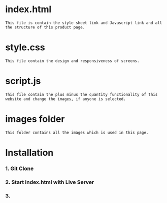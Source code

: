 # index.html
`This file is contain the style sheet link and Javascript link and all the structure of this product page.`

# style.css

`This file contain the design and responsiveness of screens.`

# script.js

`This file contain the plus minus the quantity functionality of this website and change the images, if anyone is selected.`

# images folder

`This folder contains all the images which is used in this page.`

# Installation

### 1. Git Clone
### 2. Start index.html with Live Server
### 3. 